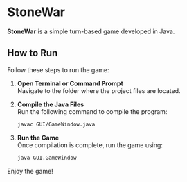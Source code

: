 # StoneWar

**StoneWar** is a simple turn-based game developed in Java.

## How to Run

Follow these steps to run the game:

1. **Open Terminal or Command Prompt**  
   Navigate to the folder where the project files are located.

2. **Compile the Java Files**  
   Run the following command to compile the program:  
   ```bash
   javac GUI/GameWindow.java

3. **Run the Game**  
   Once compilation is complete, run the game using:
   ```bash
   java GUI.GameWindow

Enjoy the game!